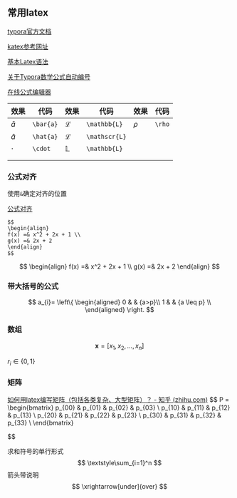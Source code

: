## 常用latex

[typora官方文档](https://support.typora.io/Math/)

[katex参考网址](<https://katex.org/docs/supported.html>)

[基本Latex语法](https://www.zybuluo.com/codeep/note/163962#mjx-eqn-eqsample)

[关于Typora数学公式自动编号](https://www.cnblogs.com/nowgood/p/Latexstart.html#_nav_8)

[在线公式编辑器](<http://latex.codecogs.com/eqneditor/editor.php>)

| 效果      | 代码      | 效果          | 代码          | 效果   | 代码   |
| --------- | --------- | ------------- | ------------- | ------ | ------ |
| $\bar{a}$ | `\bar{a}` | $\mathcal{L}$ | `\mathbb{L}`  | $\rho$ | `\rho` |
| $\hat{a}$ | `\hat{a}` | $\mathscr{L}$ | `\mathscr{L}` |        |        |
| $\cdot$   | `\cdot`   | $\mathbb{L}$  | `\mathbb{L}`  |        |        |
|           |           |               |               |        |        |
|           |           |               |               |        |        |

### 公式对齐

使用`&`确定对齐的位置

[公式对齐](https://blog.csdn.net/bendanban/article/details/77336206)

```
$$
\begin{align}
f(x) =& x^2 + 2x + 1 \\
g(x) =& 2x + 2
\end{align}
$$
```

$$
\begin{align}
f(x) =& x^2 + 2x + 1 \\
g(x) =& 2x + 2
\end{align}
$$

### 带大括号的公式

$$
a_{i}=
\left\{ 
    \begin{aligned}
        0 & & {a>p}\\ 
        1 & & {a \leq p} \\
    \end{aligned} 
\right.
$$

### 数组

$$
\mathbf{x}=[x_1, x_2,...,x_n]
$$


$r_i \in \{0, 1\}$

### 矩阵

[如何用latex编写矩阵（包括各类复杂、大型矩阵）？ - 知乎 (zhihu.com)](https://zhuanlan.zhihu.com/p/266267223)
$$
P = 
\begin{bmatrix}
p_{00} & p_{01} & p_{02} & p_{03} \\
p_{10} & p_{11} & p_{12} & p_{13} \\
p_{20} & p_{21} & p_{22} & p_{23} \\
p_{30} & p_{31} & p_{32} & p_{33} \\
\end{bmatrix}
$$

求和符号的单行形式
$$
\textstyle\sum_{i=1}^n
$$
箭头带说明
$$
\xrightarrow[under]{over}
$$
